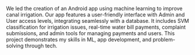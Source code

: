 We led the creation of an Android app using machine learning to improve canal irrigation. Our app features a user-friendly interface with Admin and User access levels, integrating seamlessly with a database. It includes SVM classification for irrigation issues, real-time water bill payments, complaint submissions, and admin tools for managing payments and users. This project demonstrates my skills in ML, app development, and problem-solving through tech.
